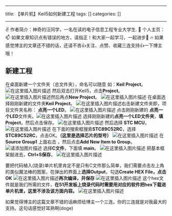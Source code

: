 
--- 
title:  【单片机】Keil5如何新建工程 
tags: []
categories: [] 

---
>  
 ✌ 作者简介：神奇的汪同学，一名在读的电子信息工程专业大学生. 📑 个人主页： 📫 如果文章知识点有错误的地方，请指正！和大家一起学习，一起进步👀 🔥 如果感觉博主的文章还不错的话，还请不吝👍关注、点赞、收藏三连支持👍一下博主哦！ 


## 新建工程

在桌面新建一个文件夹（总文件夹），命名可以随意 如：**Keil Project**。 <img src="https://img-blog.csdnimg.cn/bd9c79efa3004c169a09d7c43e057c79.bmp#pic_center" alt="在这里插入图片描述"> 然后双击打开Keil5，点击**Project**。 <img src="https://img-blog.csdnimg.cn/04015deb0cbd48108b5be1989c957d07.bmp#pic_center" alt="在这里插入图片描述">然后再点**New Project**。 <img src="https://img-blog.csdnimg.cn/9145fdd658ef4327843fe77a2bbfff8a.png#pic_center" alt="在这里插入图片描述"> 在桌面选择刚刚新建的文件夹**Keil Project**。 <img src="https://img-blog.csdnimg.cn/887131cc09a5468ea145953f4b2fa070.bmp#pic_center" alt="在这里插入图片描述">右击新建文件夹即，项目文件夹名称： **点亮一个LED**。 <img src="https://img-blog.csdnimg.cn/ebe3c095c1764dfaa39cf7ebed71b1bd.png#pic_center" alt="在这里插入图片描述"> 点击刚刚新建的 **点亮一个LED**文件夹。<img src="https://img-blog.csdnimg.cn/7cd503cd613146eb8103b2933fb8a753.bmp#pic_center" alt="在这里插入图片描述"> 选择刚刚新建的**点亮一个LED文件夹**，**填Project**，然后点击保存。 <img src="https://img-blog.csdnimg.cn/94b5a0486b2e474d8519f27fc94bc574.bmp#pic_center" alt="在这里插入图片描述"> 然后选择 **STC MCU**。 <img src="https://img-blog.csdnimg.cn/2b30ead685d44450823f3daf80c9e17b.png#pic_center" alt="在这里插入图片描述"> 在下面的搜索框搜索**STC89C52RC**，选择**STC89C52RC**，点击OK。**（这里是选择芯片的型号）** <img src="https://img-blog.csdnimg.cn/b9ebb8fc13ba4d1491553eb39bc278fb.bmp#pic_center" alt="在这里插入图片描述"> 在 **Source Group1** 上面右击 ，然后点击**Add New Item to Group**。 <img src="https://img-blog.csdnimg.cn/71c02eb65a774b1aa0ce8273aa62a653.png" alt="请添加图片描述"> 选择**C文件**，下面填 **main**。 <img src="https://img-blog.csdnimg.cn/2dc9a4a8f25445aa80d5f2e8afeee808.png#pic_center" alt="在这里插入图片描述"> 把基本框架敲进去，**Ctrl+S保存**。 <img src="https://img-blog.csdnimg.cn/f8d4d6cb11c4445b8fef47446c888cbf.bmp#pic_center" alt="在这里插入图片描述">

要把代码植入(烧录)单片机里肯定不是只有C文件那么简单，我们需要点击左上角的类似魔法棒的图案，在弹出的界面上**选择Output**，勾选**Create HEX File，点击OK** <img src="https://img-blog.csdnimg.cn/933b9c2bd36f469aa2e10a07b17d66ac.bmp#pic_center" alt="在这里插入图片描述">**再次编译，并保存** <img src="https://img-blog.csdnimg.cn/b9159676719846248d40fc00068dbd6e.bmp#pic_center" alt="在这里插入图片描述"> 这个hex文件就是我们所需的文件，**在51开发板上烧录代码时需要用对应的软件把hex下载进单片机里，这里不涉及该方面内容。** <img src="https://img-blog.csdnimg.cn/59bfaf1e14b248ac9bf2ffc3ac60362c.bmp#pic_center" alt="在这里插入图片描述">

如果觉得博主的这篇文章不错的话麻烦给博主一个三连。你的三连就是对我最大的支持。这句话感觉好耳熟啊(doge)
